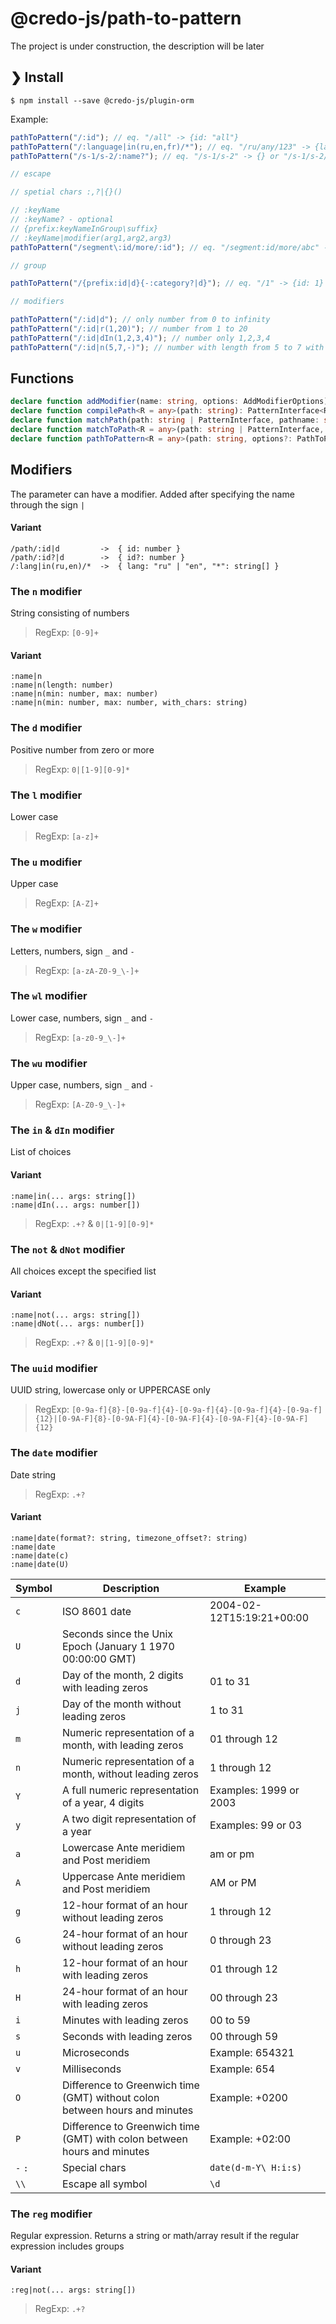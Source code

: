 # @credo-js/path-to-pattern

The project is under construction, the description will be later

## ❯ Install

```
$ npm install --save @credo-js/plugin-orm
```

Example:

```javascript
pathToPattern("/:id"); // eq. "/all" -> {id: "all"}
pathToPattern("/:language|in(ru,en,fr)/*"); // eq. "/ru/any/123" -> {language: "ru", "*": ["any", "123"]}
pathToPattern("/s-1/s-2/:name?"); // eq. "/s-1/s-2" -> {} or "/s-1/s-2/abc" -> {name: "abc"}

// escape

// spetial chars :,?|{}()

// :keyName
// :keyName? - optional
// {prefix:keyNameInGroup\suffix}
// :keyName|modifier(arg1,arg2,arg3)
pathToPattern("/segment\:id/more/:id"); // eq. "/segment:id/more/abc" -> {id: "abc"}

// group

pathToPattern("/{prefix:id|d}{-:category?|d}"); // eq. "/1" -> {id: 1} or "/1-3" -> {id: 1, category: 3}

// modifiers

pathToPattern("/:id|d"); // only number from 0 to infinity
pathToPattern("/:id|r(1,20)"); // number from 1 to 20
pathToPattern("/:id|dIn(1,2,3,4)"); // number only 1,2,3,4
pathToPattern("/:id|n(5,7,-)"); // number with length from 5 to 7 with symbol - exm. "/01234" "/123-23-23"
```

## Functions

```typescript
declare function addModifier(name: string, options: AddModifierOptions): void;
declare function compilePath<R = any>(path: string): PatternInterface<R>;
declare function matchPath(path: string | PatternInterface, pathname: string, options?: MatchOptions): any;
declare function matchToPath<R = any>(path: string | PatternInterface, options?: ReplaceOptions<R>): string;
declare function pathToPattern<R = any>(path: string, options?: PathToPatternOptions): PatternInterface<R>;
```

## Modifiers

The parameter can have a modifier. Added after specifying the name through the sign `|`

#### Variant
```
/path/:id|d         ->  { id: number }
/path/:id?|d        ->  { id?: number }
/:lang|in(ru,en)/*  ->  { lang: "ru" | "en", "*": string[] }
```

### The `n` modifier

String consisting of numbers

> RegExp: `[0-9]+`

#### Variant
```
:name|n
:name|n(length: number)
:name|n(min: number, max: number)
:name|n(min: number, max: number, with_chars: string)
```

### The `d` modifier

Positive number from zero or more

> RegExp: `0|[1-9][0-9]*`

### The `l` modifier

Lower case

> RegExp: `[a-z]+`

### The `u` modifier

Upper case

> RegExp: `[A-Z]+`

### The `w` modifier

Letters, numbers, sign `_` and `-`

> RegExp: `[a-zA-Z0-9_\-]+`

### The `wl` modifier

Lower case, numbers, sign `_` and `-`

> RegExp: `[a-z0-9_\-]+`

### The `wu` modifier

Upper case, numbers, sign `_` and `-`

> RegExp: `[A-Z0-9_\-]+`

### The `in` & `dIn` modifier

List of choices

#### Variant
```
:name|in(... args: string[])
:name|dIn(... args: number[])
```

> RegExp: `.+?` & `0|[1-9][0-9]*`

### The `not` & `dNot` modifier

All choices except the specified list

#### Variant
```
:name|not(... args: string[])
:name|dNot(... args: number[])
```

> RegExp: `.+?` & `0|[1-9][0-9]*`

### The `uuid` modifier

UUID string, lowercase only or UPPERCASE only

> RegExp: `[0-9a-f]{8}-[0-9a-f]{4}-[0-9a-f]{4}-[0-9a-f]{4}-[0-9a-f]{12}|[0-9A-F]{8}-[0-9A-F]{4}-[0-9A-F]{4}-[0-9A-F]{4}-[0-9A-F]{12}`

### The `date` modifier

Date string

> RegExp: `.+?`

#### Variant
```
:name|date(format?: string, timezone_offset?: string)
:name|date
:name|date(c)
:name|date(U)
```

| Symbol  | Description | Example |
|---------|-------------|---------|
| `c`     | ISO 8601 date | 2004-02-12T15:19:21+00:00 |
| `U`     | Seconds since the Unix Epoch (January 1 1970 00:00:00 GMT) | |
| `d`     | Day of the month, 2 digits with leading zeros | 01 to 31 |
| `j`     | Day of the month without leading zeros | 1 to 31 |
| `m`     | Numeric representation of a month, with leading zeros | 01 through 12 |
| `n`     | Numeric representation of a month, without leading zeros | 1 through 12 |
| `Y`     | A full numeric representation of a year, 4 digits | Examples: 1999 or 2003 |
| `y`     | A two digit representation of a year | Examples: 99 or 03 |
| `a`     | Lowercase Ante meridiem and Post meridiem | am or pm |
| `A`     | Uppercase Ante meridiem and Post meridiem | AM or PM |
| `g`     | 12-hour format of an hour without leading zeros | 1 through 12 |
| `G`     | 24-hour format of an hour without leading zeros | 0 through 23 |
| `h`     | 12-hour format of an hour with leading zeros | 01 through 12 |
| `H`     | 24-hour format of an hour with leading zeros | 00 through 23 |
| `i`     | Minutes with leading zeros | 00 to 59 |
| `s`     | Seconds with leading zeros | 00 through 59 |
| `u`     | Microseconds | Example: 654321 |
| `v`     | Milliseconds | Example: 654 |
| `O`     | Difference to Greenwich time (GMT) without colon between hours and minutes | Example: +0200 |
| `P`     | Difference to Greenwich time (GMT) with colon between hours and minutes | Example: +02:00 |
| `-` `:` | Special chars | `date(d-m-Y\ H:i:s)` |
| `\\`    | Escape all symbol | `\d` |

### The `reg` modifier

Regular expression. Returns a string or math/array result if the regular expression includes groups

#### Variant
```
:reg|not(... args: string[])
```

> RegExp: `.+?`
